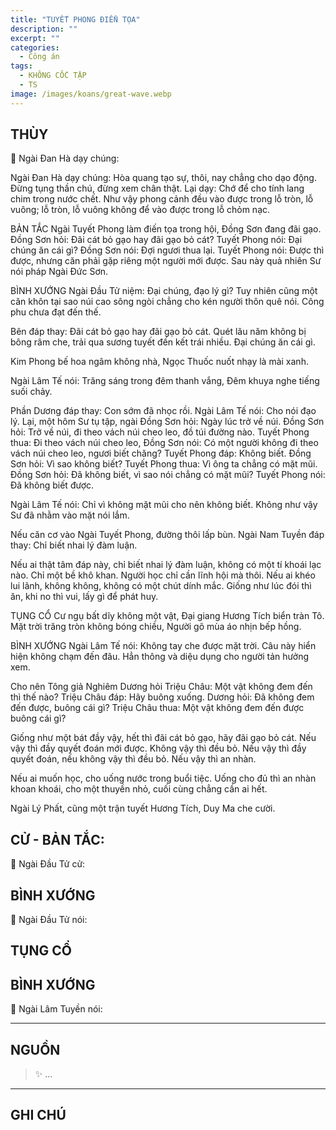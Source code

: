 ```yaml
---
title: "TUYẾT PHONG ĐIỂN TỌA"
description: ""
excerpt: ""
categories:
  - Công án
tags:
  - KHÔNG CỐC TẬP
  - TS 
image: /images/koans/great-wave.webp
---
```


## THÙY

📢 Ngài Đan Hà dạy chúng:



Ngài Đan Hà dạy chúng: Hòa quang tạo sự, thôi, nay chẳng cho dạo động. Đừng tụng thần chú, đừng xem chân thật. Lại dạy: Chớ để cho tính lang chim trong nước chết. Như vậy phong cảnh đều vào được trong lỗ tròn, lỗ vuông; lỗ tròn, lỗ vuông không để vào được trong lỗ chỏm nạc.

BẢN TẮC
Ngài Tuyết Phong làm điến tọa trong hội, Đồng Sơn đang đãi gạo.
Đồng Sơn hỏi: Đãi cát bỏ gạo hay đãi gạo bỏ cát?
Tuyết Phong nói: Đại chúng ăn cái gì?
Đồng Sơn nói: Đợi ngươi thua lại.
Tuyết Phong nói: Được thì được, nhưng căn phải gặp riêng một người mới được.
Sau này quả nhiên Sư nói pháp Ngài Đức Sơn.

BÌNH XƯỚNG
Ngài Đầu Tử niệm: Đại chúng, đạo lý gì?
Tuy nhiên cũng một căn khôn tại sao núi cao sông ngòi chẳng cho kén người thôn quê nói. Công phu chưa đạt đến thế.

Bên đáp thay: Đãi cát bỏ gạo hay đãi gạo bỏ cát. Quét lâu năm không bị bông râm che, trải qua sương tuyết đến kết trái nhiều. Đại chúng ăn cái gì.

Kim Phong bế hoa ngâm không nhà,
Ngọc Thuốc nuốt nhạy là mài xanh.

Ngài Lâm Tế nói: Trăng sáng trong đêm thanh vắng,
Đêm khuya nghe tiếng suối chảy.

Phần Dương đáp thay: Con sớm đã nhọc rồi.
Ngài Lâm Tế nói: Cho nói đạo lý.
Lại, một hôm Sư tụ tập, ngài Đồng Sơn hỏi: Ngày lúc trở về núi. Đồng Sơn hỏi: Trở về núi, đi theo vách núi cheo leo, đồ túi đường nào.
Tuyết Phong thua: Đi theo vách núi cheo leo, Đồng Sơn nói: Có một người không đi theo vách núi cheo leo, ngươi biết chăng?
Tuyết Phong đáp: Không biết.
Đồng Sơn hỏi: Vì sao không biết?
Tuyết Phong thua: Vì ông ta chẳng có mặt mũi.
Đồng Sơn hỏi: Đã không biết, vì sao nói chẳng có mặt mũi?
Tuyết Phong nói: Đã không biết được.

Ngài Lâm Tế nói: Chỉ vì không mặt mũi cho nên không biết. Không như vậy Sư đã nhằm vào mặt nói lắm.

Nếu căn cơ vào Ngài Tuyết Phong, đường thôi lấp bùn.
Ngài Nam Tuyền đáp thay: Chỉ biết nhai lý đàm luận.

Nếu ai thật tâm đáp này, chỉ biết nhai lý đàm luận, không có một tí khoái lạc nào. Chỉ một bề khô khan. Người học chỉ cần lĩnh hội mà thôi. Nếu ai khéo lui lãnh, không không, không có một chút dính mắc. Giống như lúc đói thì ăn, khi no thì vui, lấy gì để phát huy.

TỤNG CỔ
Cư ngụ bất dĩy không một vật,
Đại giang Hương Tích biển tràn Tô.
Mặt trời trăng tròn không bóng chiều,
Người gõ mùa áo nhịn bếp hồng.

BÌNH XƯỚNG
Ngài Lâm Tế nói: Không tay che được mặt trời. Câu này hiển hiện không chạm đến đâu. Hẳn thông và diệu dụng cho người tản hưởng xem.

Cho nên Tông giả Nghiêm Dương hỏi Triệu Châu: Một vật không đem đến thì thế nào?
Triệu Châu đáp: Hãy buông xuống.
Dương hỏi: Đã không đem đến được, buông cái gì?
Triệu Châu thua: Một vật không đem đến được buông cái gì?

Giống như một bát đầy vậy, hết thì đãi cát bỏ gạo, hãy đãi gạo bỏ cát. Nếu vậy thì đầy quyết đoán mới được. Không vậy thì đều bỏ. Nếu vậy thì đầy quyết đoán, nếu không vậy thì đều bỏ. Nếu vậy thì an nhàn.

Nếu ai muốn học, cho uống nước trong buổi tiệc. Uống cho đủ thì an nhàn khoan khoái, cho một thuyền nhỏ, cuối cùng chẳng cần ai hết.

Ngài Lý Phất, cũng một trận tuyết Hương Tích, Duy Ma che cười.

## CỬ - BẢN TẮC:

📢 Ngài Đầu Tử cử:

> 

## BÌNH XƯỚNG

📢 Ngài Đầu Tử nói:


## TỤNG CỔ

> 

## BÌNH XƯỚNG

📢 Ngài Lâm Tuyền nói:



<hr class="blog-rule" />

## NGUỒN

> ✨ ...

<hr class="blog-rule" />

## GHI CHÚ

[^1]: ⭐️ <a href="/masters/" target="_blank">🔗 TS </a>


